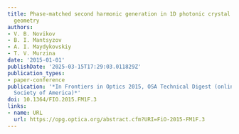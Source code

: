 ```yaml
---
title: Phase-matched second harmonic generation in 1D photonic crystal in the laue
  geometry
authors:
- V. B. Novikov
- B. I. Mantsyzov
- A. I. Maydykovskiy
- T. V. Murzina
date: '2015-01-01'
publishDate: '2025-03-15T17:29:03.011829Z'
publication_types:
- paper-conference
publication: '*In Frontiers in Optics 2015, OSA Technical Digest (online) (optical
  Society of America)*'
doi: 10.1364/FIO.2015.FM1F.3
links:
- name: URL
  url: https://opg.optica.org/abstract.cfm?URI=FiO-2015-FM1F.3
---
```


